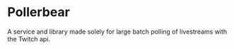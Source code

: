# Pollerbear
A service and library made solely for large batch polling of livestreams with the Twitch api.
